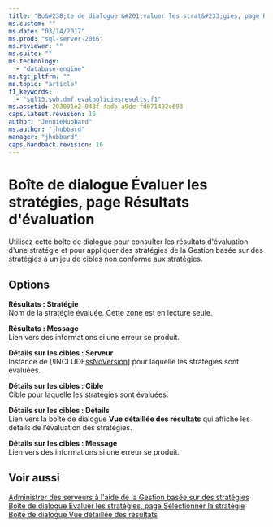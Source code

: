 ```yaml
---
title: "Bo&#238;te de dialogue &#201;valuer les strat&#233;gies, page R&#233;sultats d&#39;&#233;valuation | Microsoft Docs"
ms.custom: ""
ms.date: "03/14/2017"
ms.prod: "sql-server-2016"
ms.reviewer: ""
ms.suite: ""
ms.technology: 
  - "database-engine"
ms.tgt_pltfrm: ""
ms.topic: "article"
f1_keywords: 
  - "sql13.swb.dmf.evalpoliciesresults.f1"
ms.assetid: 203091e2-043f-4adb-a9de-fd071492c693
caps.latest.revision: 16
author: "JennieHubbard"
ms.author: "jhubbard"
manager: "jhubbard"
caps.handback.revision: 16
---
```

# Bo&#238;te de dialogue &#201;valuer les strat&#233;gies, page R&#233;sultats d&#39;&#233;valuation
  Utilisez cette boîte de dialogue pour consulter les résultats d'évaluation d'une stratégie et pour appliquer des stratégies de la Gestion basée sur des stratégies à un jeu de cibles non conforme aux stratégies.  
  
## Options  
 **Résultats : Stratégie**  
 Nom de la stratégie évaluée. Cette zone est en lecture seule.  
  
 **Résultats : Message**  
 Lien vers des informations si une erreur se produit.  
  
 **Détails sur les cibles : Serveur**  
 Instance de [!INCLUDE[ssNoVersion](../../includes/ssnoversion-md.md)] pour laquelle les stratégies sont évaluées.  
  
 **Détails sur les cibles : Cible**  
 Cible pour laquelle les stratégies sont évaluées.  
  
 **Détails sur les cibles : Détails**  
 Lien vers la boîte de dialogue **Vue détaillée des résultats** qui affiche les détails de l’évaluation des stratégies.  
  
 **Détails sur les cibles : Message**  
 Lien vers des informations si une erreur se produit.  
  
## Voir aussi  
 [Administrer des serveurs à l'aide de la Gestion basée sur des stratégies](../../relational-databases/policy-based-management/administer-servers-by-using-policy-based-management.md)   
 [Boîte de dialogue Évaluer les stratégies, page Sélectionner la stratégie](../../relational-databases/policy-based-management/evaluate-policies-dialog-box-policy-selection-page.md)   
 [Boîte de dialogue Vue détaillée des résultats](../../relational-databases/policy-based-management/results-detailed-view-dialog-box.md)  
  
  